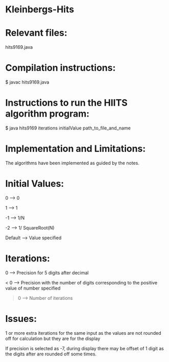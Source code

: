 # Kleinbergs-Hits

# Relevant files:

hits9169.java

# Compilation instructions:

$ javac hits9169.java

# Instructions to run the HIITS algorithm program:

$ java hits9169 iterations initialValue path_to_file_and_name

# Implementation and Limitations:

The algorithms have been implemented as guided by the notes.

# Initial Values:

0 --> 0

1 --> 1

-1 --> 1/N

-2 --> 1/ SquareRoot(N)

Default --> Value specified

# Iterations:

0 --> Precision for 5 digits after decimal

< 0 --> Precision with the number of digits corresponding to the positive value of number specified

> 0 --> Number of iterations

# Issues:

1 or more extra iterations for the same input as the values are not rounded off for calculation but they are for the display

If precision is selected as -7, during display there may be offset of 1 digit as the digits after are rounded off some times. 
